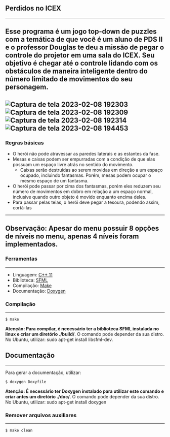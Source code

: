## **Perdidos no ICEX**
---
Esse programa é um jogo top-down de puzzles com a temática de que você é um aluno de PDS II e o professor Douglas te deu a missão de pegar o controle do projetor em uma sala do ICEX. Seu objetivo é chegar até o controle lidando com os obstáculos de maneira inteligente dentro do número limitado de movimentos do seu personagem.
---
![Captura de tela 2023-02-08 192303](https://user-images.githubusercontent.com/111889654/217664809-b94a208c-9110-4ceb-8ed7-b64c6cd16129.png)
![Captura de tela 2023-02-08 192309](https://user-images.githubusercontent.com/111889654/217664930-d5c2602e-0eed-4c5b-b527-e09430a26569.png)
![Captura de tela 2023-02-08 192314](https://user-images.githubusercontent.com/111889654/217664964-ee4e9898-aa08-45d1-91e5-a30f82d58dbc.png)
![Captura de tela 2023-02-08 194453](https://user-images.githubusercontent.com/111889654/217668309-ee541c01-1ac8-4f07-aa62-02c36ee55475.png)
---
### Regras básicas
* O herói não pode atravessar as paredes laterais e as estantes da fase.
* Mesas e caixas podem ser empurradas com a condição de que elas possuam um espaço livre atrás no sentido do movimento.
  * Caixas serão destruidas ao serem movidas em direção a um espaço ocupado, incluindo fantasmas. Porém, mesas podem ocupar o mesmo espaço de um fantasma.
* O herói pode passar por cima dos fantasmas, porém eles reduzem seu número de movimentos em dobro em relação a um espaço normal, inclusive quando outro objeto é movido enquanto encima deles.
* Para passar pelas teias, o herói deve pegar a tesoura, podendo assim, cortá-las
---
**Observação:** 
Apesar do menu possuir 8 opções de níveis no menu, apenas 4 níveis foram implementados.
---
### **Ferramentas** 
---
- Linguagem: [C++ 11](https://cplusplus.com/doc/)
- Biblioteca: [SFML](https://www.sfml-dev.org/)
- Compilação: [Make](https://www.gnu.org/software/make/)
- Documentação: [Doxygen](https://doxygen.nl/)


### **Compilação**
---
    $ make
**Atenção: Para compilar, é necessário ter a biblioteca SFML instalada no linux e criar um diretório ./build/**. O comando pode depender da sua distro. No Ubuntu, utilizar: sudo apt-get install libsfml-dev.

## **Documentação**
---
Para gerar a documentação, utilizar:

    $ doxygen Doxyfile
**Atenção: É necessário ter Doxygen instalado para utilizar este comando e criar antes um diretório ./doc/**. O comando pode depender da sua distro. No Ubuntu, utilizar: sudo apt-get install doxygen

### **Remover arquivos auxiliares**
---
    $ make clean
